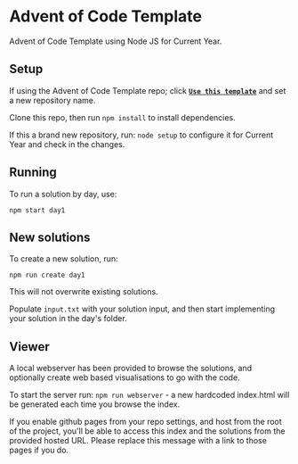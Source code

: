 # Advent of Code Template

Advent of Code Template using Node JS for Current Year.

## Setup

If using the Advent of Code Template repo; click [**`Use this template`**](https://github.com/johnbeech/advent-of-code-nodejs-template/generate) and set a new repository name.

Clone this repo, then run `npm install` to install dependencies.

If this a brand new repository, run: `node setup` to configure it for Current Year and check in the changes.

## Running

To run a solution by day, use:
```
npm start day1
````

## New solutions

To create a new solution, run:

```
npm run create day1
```

This will not overwrite existing solutions.

Populate `input.txt` with your solution input, and then start implementing your solution in the day's folder.

## Viewer

A local webserver has been provided to browse the solutions, and optionally create web based visualisations to go with the code.

To start the server run: `npm run webserver` - a new hardcoded index.html will be generated each time you browse the index.

If you enable github pages from your repo settings, and host from the root of the project, you'll be able to access this index and the solutions from the provided hosted URL. Please replace this message with a link to those pages if you do.

